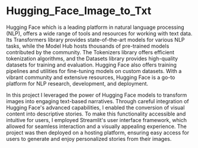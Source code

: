 # Hugging_Face_Image_to_Txt

Hugging Face which is a leading platform in natural language processing (NLP), offers a wide range of tools and resources for working with text data. Its Transformers library provides state-of-the-art models for various NLP tasks, while the Model Hub hosts thousands of pre-trained models contributed by the community. The Tokenizers library offers efficient tokenization algorithms, and the Datasets library provides high-quality datasets for training and evaluation. Hugging Face also offers training pipelines and utilities for fine-tuning models on custom datasets. With a vibrant community and extensive resources, Hugging Face is a go-to platform for NLP research, development, and deployment.

In this project I leveraged the power of Hugging Face models to transform images into engaging text-based narratives. Through careful integration of Hugging Face's advanced capabilities, I enabled the conversion of visual content into descriptive stories. To make this functionality accessible and intuitive for users, I employed Streamlit's user interface framework, which allowed for seamless interaction and a visually appealing experience. The project was then deployed on a hosting platform, ensuring easy access for users to generate and enjoy personalized stories from their images.
